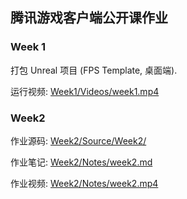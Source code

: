 ## 腾讯游戏客户端公开课作业

### Week 1

打包 Unreal 项目 (FPS Template, 桌面端).

运行视频: [Week1/Videos/week1.mp4](Week1/Videos/week1.mp4)


### Week2

作业源码: [Week2/Source/Week2/](Week2/Source/Week2/)

作业笔记: [Week2/Notes/week2.md](Week2/Notes/Week2.md)

作业视频: [Week2/Notes/week2.mp4](Week2/Notes/week2.mp4)

